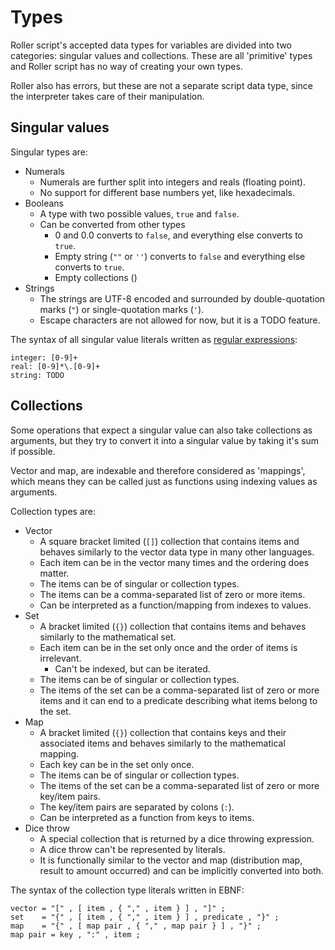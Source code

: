 # Types

Roller script's accepted data types for variables are divided into two categories: singular values and collections.
These are all 'primitive' types and Roller script has no way of creating your own types.

Roller also has errors, but these are not a separate script data type, since the interpreter takes care of their manipulation.

## Singular values

Singular types are:
* Numerals
	* Numerals are further split into integers and reals (floating point).
	* No support for different base numbers yet, like hexadecimals.
* Booleans
	* A type with two possible values, `true` and `false`.
	* Can be converted from other types
		* 0 and 0.0 converts to `false`, and everything else converts to `true`.
		* Empty string (`""` or `''`) converts to `false` and everything else converts to `true`.
		* Empty collections ()
* Strings
	* The strings are UTF-8 encoded and surrounded by double-quotation marks (`"`) or single-quotation marks (`'`).
	* Escape characters are not allowed for now, but it is a TODO feature.

The syntax of all singular value literals written as [regular expressions](https://en.wikipedia.org/wiki/Regular_expression):

```
integer: [0-9]+
real: [0-9]*\.[0-9]+
string: TODO
```

## Collections

Some operations that expect a singular value can also take collections as arguments, but they try to convert it into a singular value by taking it's sum if possible.

Vector and map, are indexable and therefore considered as 'mappings', which means they can be called just as functions using indexing values as arguments.

Collection types are:
* Vector
	* A square bracket limited (`[]`) collection that contains items and behaves similarly to the vector data type in many other languages.
	* Each item can be in the vector many times and the ordering does matter.
	* The items can be of singular or collection types.
	* The items can be a comma-separated list of zero or more items.
	* Can be interpreted as a function/mapping from indexes to values.
* Set
	* A bracket limited (`{}`) collection that contains items and behaves similarly to the mathematical set.
	* Each item can be in the set only once and the order of items is irrelevant.
		* Can't be indexed, but can be iterated.
	* The items can be of singular or collection types.
	* The items of the set can be a comma-separated list of zero or more items and it can end to a predicate describing what items belong to the set.
* Map
	* A bracket limited (`{}`) collection that contains keys and their associated items and behaves similarly to the mathematical mapping.
	* Each key can be in the set only once.
	* The items can be of singular or collection types.
	* The items of the set can be a comma-separated list of zero or more key/item pairs.
	* The key/item pairs are separated by colons (`:`).
	* Can be interpreted as a function from keys to items.
* Dice throw
	* A special collection that is returned by a dice throwing expression.
	* A dice throw can't be represented by literals.
	* It is functionally similar to the vector and map (distribution map, result to amount occurred) and can be implicitly converted into both.

The syntax of the collection type literals written in EBNF:
```
vector = "[" , [ item , { "," , item } ] , "]" ;
set    = "{" , [ item , { "," , item } ] , predicate , "}" ;
map    = "{" , [ map pair , { "," , map pair } ] , "}" ;
map pair = key , ":" , item ;
```
